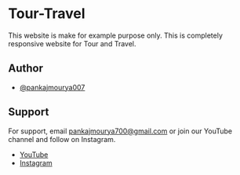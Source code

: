 # Tour-Travel
This website is make for example purpose only. This is completely responsive website for Tour and Travel.


## Author

- [@pankajmourya007](https://www.github.com/pankajmourya007)


## Support

For support, email pankajmourya700@gmail.com or join our YouTube channel and follow on Instagram.

- [YouTube](https://www.youtube.com/channel/UCNmVTiikjLSgPHjYfF9s-zA)
- [Instagram](https://www.instagram.com/pankajmourya0070/)
